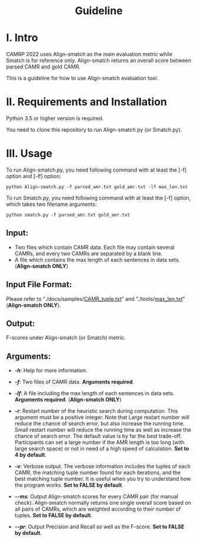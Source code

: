 # <p align="center">Guideline</p>

# I. Intro

CAMRP 2022 uses Align-smatch as the main evaluation metric while Smatch is for reference only. Align-smatch returns an overall score between parsed CAMR and gold CAMR.

This is a guideline for how to use Align-smatch evaluation tool.

# II. Requirements and Installation

Python 3.5 or higher version is required.

You need to clone this repository to run Align-smatch.py (or Smatch.py).

# III. Usage

To run Align-smatch.py, you need following command with at least the [-f] option and [-lf] option:

    python Align-smatch.py -f parsed_amr.txt gold_amr.txt -lf max_len.txt

To run Smatch.py, you need following command with at least the [-f] option, which takes two filename arguments:

    python smatch.py -f parsed_amr.txt gold_amr.txt

## Input: 

* Two files which contain CAMR data. Each file may contain several CAMRs, and every two CAMRs are separated by a blank line.
* A file which contains the max length of each sentences in data sets. (**Align-smatch ONLY**)

## Input File Format: 

Please refer to "./docs/samples/<a href="https://github.com/GoThereGit/Chinese-AMR/tree/main/docs/samples/CAMR_tuple.txt">CAMR_tuple.txt</a>" and "./tools/<a href="https://github.com/GoThereGit/Chinese-AMR/tree/main/tools/max_len.txt">max_len.txt</a>" (**Align-smatch ONLY**).

## Output: 

F-scores under Align-smatch (or Smatch) metric.

## Arguments:

* ***-h***: Help for more information.

* ***-f***: Two files of CAMR data. **Arguments required**.

* ***-lf***: A file including the max length of each sentences in data sets. **Arguments required**. (**Align-smatch ONLY**)

* ***-r***: Restart number of the heuristic search during computation. This argument must be a positive integer. Note that Large restart number will reduce the chance of search error, but also increase the running time. Small restart number will reduce the running time as well as increase the chance of search error. The default value is by far the best trade-off. Participants can set a large number if the AMR length is too long (with large search space) or not in need of a high speed of calculation. **Set to 4 by default**.

* ***-v***: Verbose output. The verbose information includes the tuples of each CAMR, the matching tuple number found for each iterations, and the best matching tuple number. It is useful when you try to understand how the program works. **Set to FALSE by default**.

* ***--ms***: Output Align-smatch scores for every CAMR pair (for manual check). Align-smatch normally returns one single overall score based on all pairs of CAMRs, which are weighted according to their number of tuples. **Set to FALSE by default**.

* ***--pr***: Output Precision and Recall as well as the F-score. **Set to FALSE by default**.
